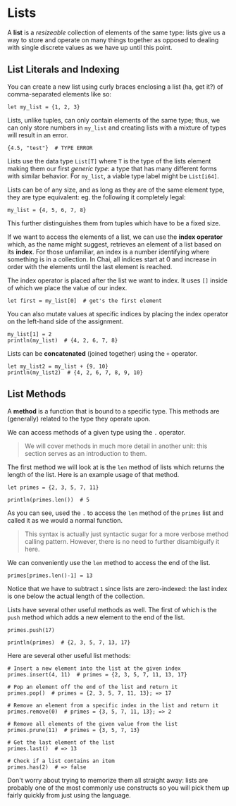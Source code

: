 # Lists

A **list** is a *resizeable* collection of elements of the same type: lists give
us a way to store and operate on many things together as opposed to dealing with
single discrete values as we have up until this point.

## List Literals and Indexing

You can create a new list using curly braces enclosing a list (ha, get it?) of
comma-separated elements like so:

    let my_list = {1, 2, 3}

Lists, unlike tuples, can only contain elements of the same type; thus, we can
only store numbers in `my_list` and creating lists with a mixture of types will
result in an error.

    {4.5, "test"}  # TYPE ERROR

Lists use the data type `List[T]` where `T` is the type of the lists element
making them our first *generic type*: a type that has many different forms with
similar behavior.  For `my_list`, a viable type label might be `List[i64]`.

Lists can be of any size, and as long as they are of the same element type, they
are type equivalent: eg. the following it completely legal:

    my_list = {4, 5, 6, 7, 8}

This further distinguishes them from tuples which have to be a fixed size.

If we want to access the elements of a list, we can use the **index operator**
which, as the name might suggest, retrieves an element of a list based on its
**index**.  For those unfamiliar, an index is a number identifying where
something is in a collection.  In Chai, all indices start at 0 and increase in
order with the elements until the last element is reached.

The index operator is placed after the list we want to index.  It uses `[]`
inside of which we place the value of our index.

    let first = my_list[0]  # get's the first element

You can also mutate values at specific indices by placing the index operator
on the left-hand side of the assignment.

    my_list[1] = 2
    println(my_list)  # {4, 2, 6, 7, 8}

Lists can be **concatenated** (joined together) using the `+` operator.

    let my_list2 = my_list + {9, 10}
    println(my_list2)  # {4, 2, 6, 7, 8, 9, 10}

## List Methods

A **method** is a function that is bound to a specific type.  This methods
are (generally) related to the type they operate upon.

We can access methods of a given type using the `.` operator.

> We will cover methods in much more detail in another unit: this section serves
> as an introduction to them.

The first method we will look at is the `len` method of lists which returns the
length of the list.  Here is an example usage of that method.

    let primes = {2, 3, 5, 7, 11}

    println(primes.len())  # 5

As you can see, used the `.` to access the `len` method of the `primes` list and
called it as we would a normal function.

> This syntax is actually just syntactic sugar for a more verbose method calling
> pattern.  However, there is no need to further disambiguify it here.

We can conveniently use the `len` method to access the end of the list.

    primes[primes.len()-1] = 13

Notice that we have to subtract `1` since lists are zero-indexed: the last index
is one below the actual length of the collection.

Lists have several other useful methods as well.  The first of which is the `push`
method which adds a new element to the end of the list.

    primes.push(17)

    println(primes)  # {2, 3, 5, 7, 13, 17}

Here are several other useful list methods:

    # Insert a new element into the list at the given index
    primes.insert(4, 11)  # primes = {2, 3, 5, 7, 11, 13, 17}

    # Pop an element off the end of the list and return it
    primes.pop()  # primes = {2, 3, 5, 7, 11, 13}; => 17

    # Remove an element from a specific index in the list and return it
    primes.remove(0)  # primes = {3, 5, 7, 11, 13}; => 2

    # Remove all elements of the given value from the list
    primes.prune(11)  # primes = {3, 5, 7, 13}

    # Get the last element of the list
    primes.last()  # => 13

    # Check if a list contains an item
    primes.has(2)  # => false

Don't worry about trying to memorize them all straight away: lists are probably
one of the most commonly use constructs so you will pick them up fairly quickly
from just using the language.